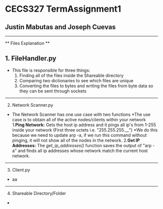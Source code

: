 # CECS327 TermAssignment1
## Justin Mabutas and Joseph Cuevas
---
** Files Explanation **
## 1. FileHandler.py
  * This file is responsible for three things: 
      1. Finding all of the files inside the Shareable directory
      2. Comparing two dictionaries to see which files are unique
      3. Converting the files to bytes and writing the files from byte data so they can be sent through sockets
---
2. Network Scanner.py
  * The Network Scanner has one use case with two functions
      *The use case is to obtain all of the active nodes/clients within your network
          1.**Ping Network:** Gets the host ip address and it pings all ip's from 1-255 inside your network (First three octets i.e. "255.255.255.__")
            *We do this because we need to update arp -a, if we run this command without pinging, it will not show all of the nodes in the network.
          2.**Get IP Addresses:** The *get_ip_addresses()* function saves the output of "arp -a" and finds all ip addresses whose network match the current host network.
---
3. Client.py
  * aa
---
4. Shareable Directory/Folder
  *
